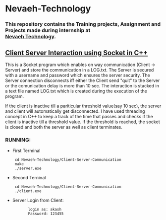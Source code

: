 # Nevaeh-Technology

###    This repository contains the Training projects, Assignment and Projects made during internship at <br>[Nevaeh Technology](http://nevaehtech.com/).



## [Client Server Interaction using Socket in C++](https://github.com/charlie219/Nevaeh-Technology/tree/main/Client-Server-Communication)
        
   This is a Socket program which enables on way communication (Client -> Server) and store the communication in a LOG.txt. The Server is secured with a username and password which ensures the server security. The Server connection disconnects iff either the Client send "quit" to the Server or the comunication delay is more than 10 sec. The interaction is stacked in a text file named LOG.txt which is created during the execution of the program.
   
   If the client is inactive till a pariticular threshold value(say 10 sec), the server and client will automatically get disconnected. I have used threading concept in C++ to keep a track of the time that passes and checks if the client is inactive till a threshold value. If the threshold is reached, the socket is closed and both the server as well as client terminates.
   
   ### RUNNING:
     
   - First Terminal
          
          cd Nevaeh-Technology/Client-Server-Communication
          make
          ./server.exe
          
   - Second Terninal
     
          cd Nevaeh-Technology/Client-Server-Communication
          ./client.exe
          
   - Server Login from Client:
   
                login as: akash     
                Password: 123455
